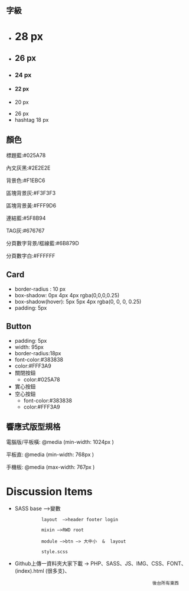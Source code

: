## 字級

- <h1> 28 px
- <h2> 26 px
- <h3> 24 px
- <h4> 22 px
- <p> 20 px
- <nav> 26 px
- hashtag 18 px

## 顏色

標題藍:#025A78

內文灰黑:#2E2E2E

背景色:#F1EBC6

區塊背景灰:#F3F3F3  

區塊背景黃:#FFF9D6 

連結藍:#5F8B94   

TAG灰:#676767 

分頁數字背景/框線藍:#6B879D

分頁數字白:#FFFFFF

## Card

- border-radius : 10 px
- box-shadow: 0px 4px  4px rgba(0,0,0,0.25)
- box-shadow(hover): 5px 5px 4px rgba(0, 0, 0, 0.25)
- padding: 5px

## Button

- padding: 5px
- width: 95px
- border-radius:18px
- font-color:#383838
- color:#FFF3A9
- 關閉按鈕
    - color:#025A78
- 實心按鈕
- 空心按鈕
    - font-color:#383838
    - color:#FFF3A9

## 響應式版型規格

電腦版/平板橫: @media (min-width: 1024px )

平板直:             @media (min-width:    768px )

手機板:             @media (max-width:   767px )

# Discussion Items

- SASS  base  —>變數

                layout  —>header footer login

                mixin —>RWD root

                module —>btn —> 大中小  &  layout

                style.scss

              

- Github上傳一資料夾大家下載 → PHP、SASS、JS、IMG、CSS、FONT、(index).html (很多支)、

                                                          後台所有東西